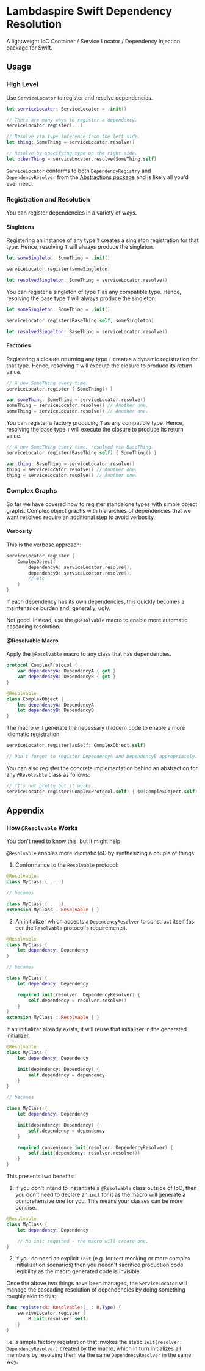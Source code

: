 # Lambdaspire Swift Dependency Resolution

A lightweight IoC Container / Service Locator / Dependency Injection package for Swift.

## Usage

### High Level

Use `ServiceLocator` to register and resolve dependencies.

```swift
let serviceLocator: ServiceLocator = .init()

// There are many ways to register a dependency.
serviceLocator.register(...)

// Resolve via type inference from the left side.
let thing: SomeThing = serviceLocator.resolve()

// Resolve by specifying type on the right side.
let otherThing = serviceLocator.resolve(SomeThing.self)
```

`ServiceLocator` conforms to both `DependencyRegistry` and `DependencyResolver` from the [Abstractions package](https://github.com/Lambdaspire/Lambdaspire-Swift-Abstractions) and is likely all you'd ever need.

### Registration and Resolution

You can register dependencies in a variety of ways.

#### Singletons

Registering an instance of any type `T` creates a singleton registration for that type.
Hence, resolving `T` will always produce the singleton.

```swift
let someSingleton: SomeThing = .init()

serviceLocator.register(someSingleton)

let resolvedSingleton: SomeThing = serviceLocator.resolve()
```

You can register a singleton of type `T` as any compatible type.
Hence, resolving the base type `T` will always produce the singleton.

```swift
let someSingleton: SomeThing = .init()

serviceLocator.register(BaseThing.self, someSingleton)

let resolvedSingelton: BaseThing = serviceLocator.resolve()
```

#### Factories

Registering a closure returning any type `T` creates a dynamic registration for that type.
Hence, resolving `T` will execute the closure to produce its return value.

```swift
// A new SomeThing every time.
serviceLocator.register { SomeThing() }

var someThing: SomeThing = serviceLocator.resolve()
someThing = serviceLocator.resolve() // Another one.
someThing = serviceLocator.resolve() // Another one.
```

You can register a factory producing `T` as any compatible type.
Hence, resolving the base type `T` will execute the closure to produce its return value.

```swift
// A new SomeThing every time, resolved via BaseThing.
serviceLocator.register(BaseThing.self) { SomeThing() }

var thing: BaseThing = serviceLocator.resolve()
thing = serviceLocator.resolve() // Another one.
thing = serviceLocator.resolve() // Another one.
```

### Complex Graphs

So far we have covered how to register standalone types with simple object graphs.
Complex object graphs with hierarchies of dependencies that we want resolved require an additional step to avoid verbosity.

#### Verbosity

This is the verbose approach:

```swift
serviceLocator.register {
    ComplexObject(
        dependencyA: serviceLocator.resolve(),
        dependencyB: serviceLcoator.resolve(),
        // etc
    )
}
```

If each dependency has its own dependencies, this quickly becomes a maintenance burden and, generally, ugly.

Not good. Instead, use the `@Resolvable` macro to enable more automatic cascading resolution.

#### @Resolvable Macro

Apply the `@Resolvable` macro to any class that has dependencies.

```swift
protocol ComplexProtocol {
    var dependencyA: DependencyA { get }
    var dependencyB: DependencyB { get }
}

@Resolvable
class ComplexObject {
    let dependencyA: DependencyA
    let dependencyB: DependencyB
}
```

The macro will generate the necessary (hidden) code to enable a more idiomatic registration:

```swift
serviceLocator.register(asSelf: ComplexObject.self)

// Don't forget to register DependencyA and DependencyB appropriately.
```

You can also register the concrete implementation behind an abstraction for any `@Resolvable` class as follows:

```swift
// It's not pretty but it works.
serviceLocator.register(ComplexProtocol.self) { $0(ComplexObject.self) }
```

## Appendix

### How `@Resolvable` Works

You don't need to know this, but it might help.

`@Resolvable` enables more idiomatic IoC by synthesizing a couple of things:

1. Conformance to the `Resolvable` protocol:

```swift
@Resolvable
class MyClass { ... }

// becomes

class MyClass { ... }
extension MyClass : Resolvable { }
```

2. An initializer which accepts a `DependencyResolver` to construct itself (as per the `Resolvable` protocol's requirements).

```swift
@Resolvable
class MyClass {
    let dependency: Dependency
}

// becomes

class MyClass {
    let dependency: Dependency

    required init(resolver: DependencyResolver) {
        self.dependency = resolver.resolve()
    }
}
extension MyClass : Resolvable { }
```

If an initializer already exists, it will reuse that initializer in the generated initializer.

```swift
@Resolvable
class MyClass {
    let dependency: Dependency

    init(dependency: Dependency) {
        self.dependency = dependency
    }
}

// becomes

class MyClass {
    let dependency: Dependency

    init(dependency: Dependency) {
        self.dependency = dependency
    }

    required convenience init(resolver: DependencyResolver) {
        self.init(dependency: resolver.resolve())
    }
}
```

This presents two benefits:

1. If you don't intend to instantiate a `@Resolvable` class outside of IoC, then you don't need to declare an `init` for it as the macro will generate a comprehensive one for you. This means your classes can be more concise.

```swift
@Resolvable
class MyClass {
    let dependency: Dependency

    // No init required - the macro will create one.
}
```

2. If you do need an explicit `init` (e.g. for test mocking or more complex initialization scenarios) then you needn't sacrifice production code legibility as the macro generated code is invisible.

Once the above two things have been managed, the `ServiceLocator` will manage the cascading resolution of dependencies by doing something roughly akin to this:

```swift
func register<R: Resolvable>(_ : R.Type) {
    serviveLocator.register {
        R.init(resolver: self)
    }
}
```

i.e. a simple factory registration that invokes the static `init(resolver: DependencyResolver)` created by the macro, which in turn initializes all members by resolving them via the same `DependnecyResolver` in the same way.
